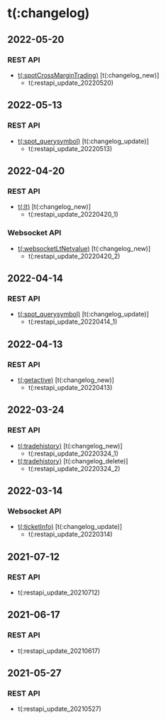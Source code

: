 # t(:changelog)

## 2022-05-20
### REST API
- [t(:spotCrossMarginTrading)](#t-spotcrossmargintrading) [t(:changelog_new)]
  - t(:restapi_update_20220520)


## 2022-05-13
### REST API
- [t(:spot_querysymbol)](#t-spot_querysymbol) [t(:changelog_update)]
  - t(:restapi_update_20220513)
  

## 2022-04-20
### REST API
- [t(:lt)](#t-lt) [t(:changelog_new)]
  - t(:restapi_update_20220420_1)

### Websocket API
- [t(:websocketLtNetvalue)](#t-websocketltnetvalue) [t(:changelog_new)]
  - t(:restapi_update_20220420_2)
  
## 2022-04-14
### REST API
- [t(:spot_querysymbol)](#t-spot_querysymbol) [t(:changelog_update)]
  - t(:restapi_update_20220414_1)

## 2022-04-13
### REST API
- [t(:getactive)](#t-getactive) [t(:changelog_new)]
  - t(:restapi_update_20220413)

## 2022-03-24
### REST API
- [t(:tradehistory)](#t-tradehistory) [t(:changelog_new)]
  - t(:restapi_update_20220324_1)
- [t(:tradehistory)](#t-tradehistory) [t(:changelog_delete)]
  - t(:restapi_update_20220324_2)
  
## 2022-03-14
### Websocket API
- [t(:ticketInfo)](#t-ticketinfo) [t(:changelog_update)]
  - t(:restapi_update_20220314)

## 2021-07-12
### REST API
- t(:restapi_update_20210712)

## 2021-06-17
### REST API
- t(:restapi_update_20210617)


## 2021-05-27
### REST API
- t(:restapi_update_20210527)
